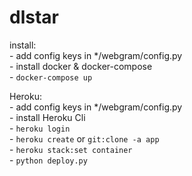 # dlstar

install:  
    - add config keys in */webgram/config.py  
    - install docker & docker-compose  
    - `docker-compose up`  

Heroku:  
    - add config keys in */webgram/config.py  
    - install Heroku Cli  
    - `heroku login`  
    - `heroku create` or `git:clone -a app`  
    - `heroku stack:set container`  
    - `python deploy.py`  
